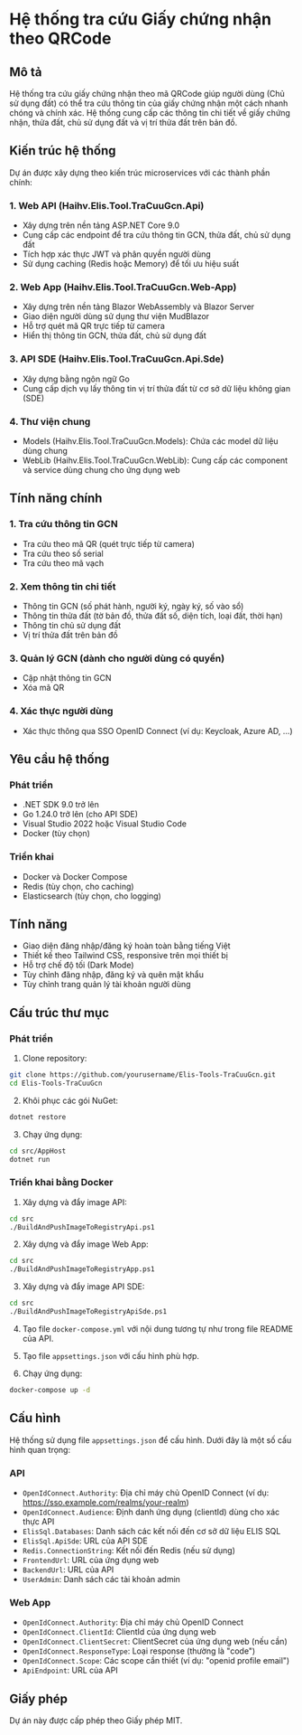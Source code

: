 # Hệ thống tra cứu Giấy chứng nhận theo QRCode

## Mô tả
Hệ thống tra cứu giấy chứng nhận theo mã QRCode giúp người dùng (Chủ sử dụng đất) có thể tra cứu thông tin của giấy chứng nhận một cách nhanh chóng và chính xác. Hệ thống cung cấp các thông tin chi tiết về giấy chứng nhận, thửa đất, chủ sử dụng đất và vị trí thửa đất trên bản đồ.

## Kiến trúc hệ thống

Dự án được xây dựng theo kiến trúc microservices với các thành phần chính:

### 1. Web API (Haihv.Elis.Tool.TraCuuGcn.Api)
- Xây dựng trên nền tảng ASP.NET Core 9.0
- Cung cấp các endpoint để tra cứu thông tin GCN, thửa đất, chủ sử dụng đất
- Tích hợp xác thực JWT và phân quyền người dùng
- Sử dụng caching (Redis hoặc Memory) để tối ưu hiệu suất

### 2. Web App (Haihv.Elis.Tool.TraCuuGcn.Web-App)
- Xây dựng trên nền tảng Blazor WebAssembly và Blazor Server
- Giao diện người dùng sử dụng thư viện MudBlazor
- Hỗ trợ quét mã QR trực tiếp từ camera
- Hiển thị thông tin GCN, thửa đất, chủ sử dụng đất

### 3. API SDE (Haihv.Elis.Tool.TraCuuGcn.Api.Sde)
- Xây dựng bằng ngôn ngữ Go
- Cung cấp dịch vụ lấy thông tin vị trí thửa đất từ cơ sở dữ liệu không gian (SDE)

### 4. Thư viện chung
- Models (Haihv.Elis.Tool.TraCuuGcn.Models): Chứa các model dữ liệu dùng chung
- WebLib (Haihv.Elis.Tool.TraCuuGcn.WebLib): Cung cấp các component và service dùng chung cho ứng dụng web

## Tính năng chính

### 1. Tra cứu thông tin GCN
- Tra cứu theo mã QR (quét trực tiếp từ camera)
- Tra cứu theo số serial
- Tra cứu theo mã vạch

### 2. Xem thông tin chi tiết
- Thông tin GCN (số phát hành, người ký, ngày ký, số vào sổ)
- Thông tin thửa đất (tờ bản đồ, thửa đất số, diện tích, loại đất, thời hạn)
- Thông tin chủ sử dụng đất
- Vị trí thửa đất trên bản đồ

### 3. Quản lý GCN (dành cho người dùng có quyền)
- Cập nhật thông tin GCN
- Xóa mã QR

### 4. Xác thực người dùng
- Xác thực thông qua SSO OpenID Connect (ví dụ: Keycloak, Azure AD, ...)

## Yêu cầu hệ thống

### Phát triển
- .NET SDK 9.0 trở lên
- Go 1.24.0 trở lên (cho API SDE)
- Visual Studio 2022 hoặc Visual Studio Code
- Docker (tùy chọn)

### Triển khai
- Docker và Docker Compose
- Redis (tùy chọn, cho caching)
- Elasticsearch (tùy chọn, cho logging)

## Tính năng

- Giao diện đăng nhập/đăng ký hoàn toàn bằng tiếng Việt
- Thiết kế theo Tailwind CSS, responsive trên mọi thiết bị
- Hỗ trợ chế độ tối (Dark Mode)
- Tùy chỉnh đăng nhập, đăng ký và quên mật khẩu
- Tùy chỉnh trang quản lý tài khoản người dùng

## Cấu trúc thư mục
### Phát triển

1. Clone repository:
```bash
git clone https://github.com/yourusername/Elis-Tools-TraCuuGcn.git
cd Elis-Tools-TraCuuGcn
```

2. Khôi phục các gói NuGet:
```bash
dotnet restore
```

3. Chạy ứng dụng:
```bash
cd src/AppHost
dotnet run
```

### Triển khai bằng Docker

1. Xây dựng và đẩy image API:
```bash
cd src
./BuildAndPushImageToRegistryApi.ps1
```

2. Xây dựng và đẩy image Web App:
```bash
cd src
./BuildAndPushImageToRegistryApp.ps1
```

3. Xây dựng và đẩy image API SDE:
```bash
cd src
./BuildAndPushImageToRegistryApiSde.ps1
```

4. Tạo file `docker-compose.yml` với nội dung tương tự như trong file README của API.

5. Tạo file `appsettings.json` với cấu hình phù hợp.

6. Chạy ứng dụng:
```bash
docker-compose up -d
```

## Cấu hình

Hệ thống sử dụng file `appsettings.json` để cấu hình. Dưới đây là một số cấu hình quan trọng:

### API
- `OpenIdConnect.Authority`: Địa chỉ máy chủ OpenID Connect (ví dụ: https://sso.example.com/realms/your-realm)
- `OpenIdConnect.Audience`: Định danh ứng dụng (clientId) dùng cho xác thực API
- `ElisSql.Databases`: Danh sách các kết nối đến cơ sở dữ liệu ELIS SQL
- `ElisSql.ApiSde`: URL của API SDE
- `Redis.ConnectionString`: Kết nối đến Redis (nếu sử dụng)
- `FrontendUrl`: URL của ứng dụng web
- `BackendUrl`: URL của API
- `UserAdmin`: Danh sách các tài khoản admin

### Web App
- `OpenIdConnect.Authority`: Địa chỉ máy chủ OpenID Connect
- `OpenIdConnect.ClientId`: ClientId của ứng dụng web
- `OpenIdConnect.ClientSecret`: ClientSecret của ứng dụng web (nếu cần)
- `OpenIdConnect.ResponseType`: Loại response (thường là "code")
- `OpenIdConnect.Scope`: Các scope cần thiết (ví dụ: "openid profile email")
- `ApiEndpoint`: URL của API

## Giấy phép

Dự án này được cấp phép theo Giấy phép MIT.